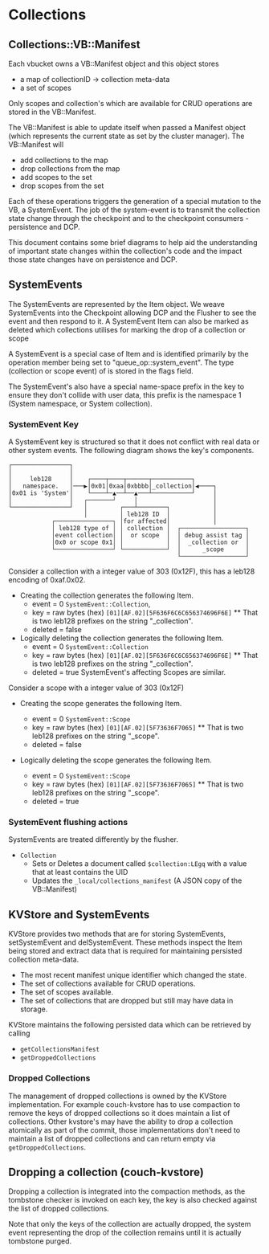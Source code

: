 # Collections

## Collections::VB::Manifest

Each vbucket owns a VB::Manifest object and this object stores

* a map of collectionID -> collection meta-data
* a set of scopes

Only scopes and collection's which are available for CRUD operations are stored
in the VB::Manifest.

The VB::Manifest is able to update itself when passed a Manifest object (which
represents the current state as set by the cluster manager). The VB::Manifest
will

* add collections to the map
* drop collections from the map
* add scopes to the set
* drop scopes from the set

Each of these operations triggers the generation of a special mutation to the
VB, a SystemEvent. The job of the system-event is to transmit the collection
state change through the checkpoint and to the checkpoint consumers -
persistence and DCP.

This document contains some brief diagrams to help aid the understanding of
important state changes within the collection's code and the impact those
state changes have on persistence and DCP.

## SystemEvents

The SystemEvents are represented by the Item object. We weave SystemEvents into
the Checkpoint allowing DCP and the Flusher to see the event and then respond to
it. A SystemEvent Item can also be marked as deleted which collections utilises
for marking the drop of a collection or scope

A SystemEvent is a special case of Item and is identified primarily by the
operation member being set to "queue_op::system_event". The type (collection or
scope event) of is stored in the flags field.

The SystemEvent's also have a special name-space prefix in the key to ensure
they don't collide with user data, this prefix is the namespace 1 (System
namespace, or System collection).

### SystemEvent Key

A SystemEvent key is structured so that it does not conflict with real data or
other system events. The following diagram shows the key's components.

```
┌────────────────┐                                                 
│                │                                                 
│     leb128     │    ┌────┬────┬──────┬───────────┐               
│   namespace.   │───▶│0x01│0xaa│0xbbbb│_collection│◀────┐         
│0x01 is 'System'│    └────┴─▲──┴──▲───┴───────────┘     │         
│                │   ┌───────┘     │                     │         
└────────────────┘   │         ┌───┴────────┐            │         
                     │         │ leb128 ID  │            │         
            ┌────────────────┐ │for affected│            │         
            │ leb128 type of │ │ collection │  ┌──────────────────┐
            │event collection│ │  or scope  │  │ debug assist tag │
            │0x0 or scope 0x1│ │            │  │  _collection or  │
            └────────────────┘ └────────────┘  │      _scope      │
                                               └──────────────────┘
```

Consider a collection with a integer value of 303 (0x12F), this has a leb128
encoding of 0xaf.0x02.

* Creating the collection generates the following Item.
  * event = 0 `SystemEvent::Collection`,
  * key = raw bytes (hex) `[01][AF.02][5F636F6C6C656374696F6E]`
  ** That is two leb128 prefixes on the string "_collection".
  * deleted = false
* Logically deleting the collection generates the following Item.
  * event = 0 `SystemEvent::Collection`
  * key = raw bytes (hex) `[01][AF.02][5F636F6C6C656374696F6E]`
  ** That is two leb128 prefixes on the string "_collection".
  * deleted = true
SystemEvent's affecting Scopes are similar.

Consider a scope with a integer value of 303 (0x12F)

* Creating the scope generates the following Item.
  * event = 0 `SystemEvent::Scope`
  * key = raw bytes (hex) `[01][AF.02][5F73636F7065]`
  ** That is two leb128 prefixes on the string "_scope".
  * deleted = false

* Logically deleting the scope generates the following Item.
  * event = 0 `SystemEvent::Scope`
  * key = raw bytes (hex) `[01][AF.02][5F73636F7065]`
  ** That is two leb128 prefixes on the string "_scope".
  * deleted = true

### SystemEvent flushing actions

SystemEvents are treated differently by the flusher.

* `Collection`
  * Sets or Deletes a document called `$collection:LEgq` with a value that at least contains the UID
  * Updates the `_local/collections_manifest` (A JSON copy of the VB::Manifest)

## KVStore and SystemEvents

KVStore provides two methods that are for storing SystemEvents, setSystemEvent
and delSystemEvent. These methods inspect the Item being stored and extract data
that is required for maintaining persisted collection meta-data.

* The most recent manifest unique identifier which changed the state.
* The set of collections available for CRUD operations.
* The set of scopes available.
* The set of collections that are dropped but still may have data in storage.

KVStore maintains the following persisted data which can be retrieved by calling
* `getCollectionsManifest`
* `getDroppedCollections`

### Dropped Collections
The management of dropped collections is owned by the KVStore implementation.
For example couch-kvstore has to use compaction to remove the keys of dropped
collections so it does maintain a list of collections. Other kvstore's may have
the ability to drop a collection atomically as part of the commit, those
implementations don't need to maintain a list of dropped collections and can
return empty via `getDroppedCollections`.

## Dropping a collection (couch-kvstore)

Dropping a collection is integrated into the compaction methods, as the
tombstone checker is invoked on each key, the key is also checked against the
list of dropped collections.

Note that only the keys of the collection are actually dropped, the system event
representing the drop of the collection remains until it is actually tombstone
purged.

